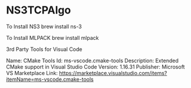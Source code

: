 # NS3TCPAlgo

To Install NS3
brew install ns-3

To Install MLPACK
brew install mlpack

3rd Party Tools for Visual Code

Name: CMake Tools
Id: ms-vscode.cmake-tools
Description: Extended CMake support in Visual Studio Code
Version: 1.16.31
Publisher: Microsoft
VS Marketplace Link: https://marketplace.visualstudio.com/items?itemName=ms-vscode.cmake-tools


